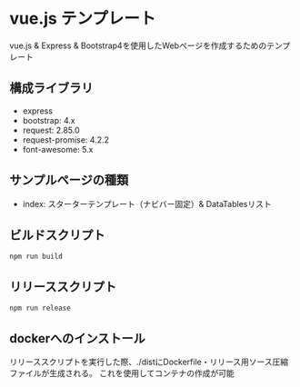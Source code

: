 # vue.js テンプレート
vue.js & Express & Bootstrap4を使用したWebページを作成するためのテンプレート

## 構成ライブラリ
* express
* bootstrap: 4.x
* request: 2.85.0
* request-promise: 4.2.2
* font-awesome: 5.x

## サンプルページの種類
* index: スターターテンプレート（ナビバー固定）& DataTablesリスト

## ビルドスクリプト
~~~
npm run build
~~~

## リリーススクリプト
~~~
npm run release
~~~

## dockerへのインストール
リリーススクリプトを実行した際、./distにDockerfile・リリース用ソース圧縮ファイルが生成される。
これを使用してコンテナの作成が可能

